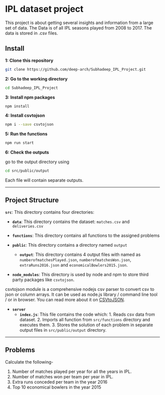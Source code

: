 # IPL dataset project

This project is about getting several insights and information from a large set of data. The Data is of all IPL seasons played from 2008 to 2017. The data is stored in .csv files.

## Install

**1: Clone this repository**

```sh
git clone https://github.com/deep-arch/Subhadeep_IPL_Project.git
```

**2: Go to the working directory**

```sh
cd Subhadeep_IPL_Project
```

**3: Install npm packages**

```sh
npm install
```

**4: Install csvtojson**

```sh
npm i --save csvtojson
```

**5: Run the functions**

```sh
npm run start
```


**6: Check the outputs**

go to the output directory using

```sh
cd src/public/output
```

Each file will contain separate outputs.


---

## Project Structure


**`src`**: This directory contains four directories:

- **`data`**: This directory contains the dataset: `matches.csv` and `deliveries.csv`

- **`functions`**: This directory contains all functions to the assigned problems

- **`public`**: This directory contains a directory named `output`

    - **`output`**: This directory contains 4 output files with named as `numberofmatchesPlayed.json`, `numberofmatchesWon.json`, `extraRuns2016.json` and `economicalBowlers2015.json`.

- **`node_modules`**: This directory is used by node and npm to store third party packages like `csvtojson`. 

csvtojson module is a comprehensive nodejs csv parser to convert csv to json or column arrays. 
It can be used as node.js library / command line tool / or in browser. 
You can read more about it on [CSVtoJSON](https://www.npmjs.com/package/csvtojson).


- **`server`**
    - **`index.js`**: This file contains the code which: 1. Reads csv data from dataset. 2. Imports all function from `src/functions` directory and executes them. 3. Stores the solution of each problem in separate output files in `src/public/output` directory.


---

## Problems

Calculate the following-

1. Number of matches played per year for all the years in IPL.
2. Number of matches won per team per year in IPL.
3. Extra runs conceded per team in the year 2016
4. Top 10 economical bowlers in the year 2015
